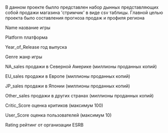 В данном проекте былло представлен набор дынных представляющих собой продажи магазина 'стримчик' в виде csv таблицы. Главной целью проекта было составления прогноза продаж и профиля региона 

Name название игры

Platform  платформа

Year_of_Release  год выпуска

Genre  жанр игры

NA_sales  продажи в Северной Америке (миллионы проданных копий)

EU_sales  продажи в Европе (миллионы проданных копий)

JP_sales  продажи в Японии (миллионы проданных копий)

Other_sales  продажи в других странах (миллионы проданных копий)

Critic_Score  оценка критиков (максимум 100)

User_Score  оценка пользователей (максимум 10)

Rating  рейтинг от организации ESRB
